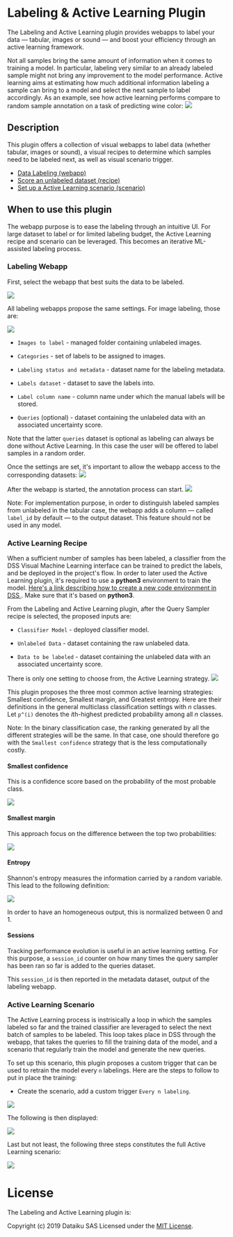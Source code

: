 # Labeling &amp; Active Learning Plugin  

The Labeling and Active Learning plugin provides webapps to label your data — tabular, images or sound — and boost your efficiency through an active learning framework.

Not all samples bring the same amount of information when it comes to training a model. In particular, labeling very similar to an already labeled sample might not bring any improvement to the model performance. Active learning aims at estimating how much additional information labeling a sample can bring to a model and select the next sample to label accordingly. As an example, see how active learning performs compare to random sample annotation on a task of predicting wine color:
![](resource/img-doc/active-learning-perf.png)  

## Description  

This plugin offers a collection of visual webapps to label data (whether tabular, images or sound),
a visual recipes to determine which samples need to be labeled next, as well as visual scenario trigger.

- [Data Labeling (webapp)](#labeling-webapp)
- [Score an unlabeled dataset (recipe)](#active-learning-recipe)
- [Set up a Active Learning scenario (scenario)](#active-learning-scenario)

## When to use this plugin

The webapp purpose is to ease the labeling through an intuitive UI. For large dataset to label or for limited labeling budget, the Active Learning recipe and scenario can be leveraged. This becomes an iterative ML-assisted labeling process.

### Labeling Webapp
First, select the webapp that best suits the data to be labeled.

![](resource/img-doc/webapp-selection.png)

All labeling webapps propose the same settings. For image labeling, those are: 

![](resource/img-doc/webapp-settings.png)  

- `Images to label` - managed folder containing unlabeled images.

- `Categories` - set of labels to be assigned to images.

- `Labeling status and metadata` - dataset name for the labeling metadata.

- `Labels dataset` - dataset to save the labels into.

- `Label column name` - column name under which the manual labels will be stored.

- `Queries` (optional) - dataset containing the unlabeled data with an associated uncertainty score.
  
Note that the latter `queries` dataset is optional as labeling can always be done without Active Learning. In this case the user will be offered to label samples in a random order. 

Once the settings are set, it's important to allow the webapp access to the corresponding datasets:
![](resource/img-doc/webapp-security.png)  

After the webapp is started, the annotation process can start.
![](resource/img-doc/webapp-ui.png)  

Note: For implementation purpose, in order to distinguish labeled samples from unlabeled in the tabular case, the webapp adds a column — called `label_id` by default — to the output dataset. This feature should not be used in any model.

### Active Learning Recipe  

When a sufficient number of samples has been labeled, a classifier from the DSS Visual Machine Learning interface can be trained to predict the labels, and be deployed in the project's flow. 
In order to later used the Active Learning plugin, it's required to use a **python3** environment to train the model. [Here's a link describing how to create a new code environment in DSS ](https://doc.dataiku.com/dss/latest/code-envs/operations-python.html#create-a-code-environment). Make sure that it's based on **python3**.  

From the Labeling and Active Learning plugin, after the Query Sampler recipe is selected, the proposed inputs are:
 
 - `Classifier Model` - deployed classifier model.
  
 - `Unlabeled Data` - dataset containing the raw unlabeled data.
  
 - `Data to be labeled` - dataset containing the unlabeled data with an associated uncertainty score.

There is only one setting to choose from, the Active Learning strategy.
![](resource/img-doc/active-learning-recipe.png) 

This plugin proposes the three most common active learning strategies: Smallest confidence, Smallest margin,
and Greatest entropy. Here are their definitions in the general multiclass classification settings with *n* classes. Let `p^(i)` denotes the *i*th-highest predicted probability among all *n* classes.

Note: In the binary classification case, the ranking generated by all the different strategies will be the same. In that case, one should therefore go with the `Smallest confidence` strategy that is the less computationally costly.

#### Smallest confidence

This is a confidence score based on the probability of the most probable class.

<img src="https://render.githubusercontent.com/render/math?math=Confidence(X) = 1 - p^(1)">

#### Smallest margin

This approach focus on the difference between the top two probabilities:

<img src="https://render.githubusercontent.com/render/math?math=Margin(X) = 1 - (p^(1) - p^(2))">

#### Entropy

Shannon's entropy measures the information carried by a random variable. This lead to the following definition:

<img src="https://render.githubusercontent.com/render/math?math=Entropy(X) = - \sum p^(1) \text{log}(p^(1))">

In order to have an homogeneous output, this is normalized between 0 and 1.

#### Sessions

Tracking performance evolution is useful in an active learning setting. For this purpose, a `session_id` counter on how many times the query sampler has been ran so far is added to the queries dataset.

This `session_id` is then reported in the metadata dataset, output of the labeling webapp.

### Active Learning Scenario

The Active Learning process is instrisically a loop in which the samples labeled so far and the trained classifier are leveraged to select the next batch of samples to be labeled. This loop takes place in DSS through the webapp, that takes the queries to fill the training data of the model, and a scenario that regularly train the model and generate the new queries.

To set up this scenario, this plugin proposes a custom trigger that can be used to retrain the model every `n` labelings. Here are the steps to follow to put in place the training: 

- Create the scenario, add a custom trigger `Every n labeling`.

![](resource/img-doc/scenario-trigger.png)  

The following is then displayed: 

![](resource/img-doc/scenario-trigger-option.png)  

Last but not least, the following three steps constitutes the full Active Learning scenario:

![](resource/img-doc/scenario-steps.png)

# License

The Labeling and Active Learning plugin is:

   Copyright (c) 2019 Dataiku SAS
   Licensed under the [MIT License](LICENSE.md).

